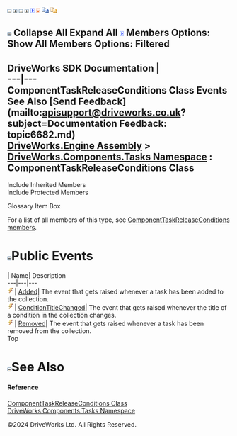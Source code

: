 ![](dotnetimages/collapse.gif) ![](dotnetimages/expand.gif) ![](dotnetimages/collapse.gif) ![](dotnetimages/expand.gif) ![](dotnetimages/drpdown.gif) ![](dotnetimages/drpdown_orange.gif) ![](dotnetimages/copycode.gif) ![](dotnetimages/copycodeHighlight.gif)

![](dotnetimages/collapse.gif) Collapse All Expand All ![](dotnetimages/drpdown.gif) Members Options: Show All  Members Options: Filtered   
---  
DriveWorks SDK Documentation  |   
---|---  
ComponentTaskReleaseConditions Class Events   
See Also [Send Feedback](mailto:apisupport@driveworks.co.uk?subject=Documentation Feedback: topic6682.md)  
[DriveWorks.Engine Assembly](topic2156.md) > [DriveWorks.Components.Tasks Namespace](topic6391.md) : ComponentTaskReleaseConditions Class  
---  
  
Include Inherited Members    
Include Protected Members    


Glossary Item Box

For a list of all members of this type, see [ComponentTaskReleaseConditions members](topic6683.md).

# ![](dotnetimages/collapse.gif)Public Events

| Name| Description  
---|---|---  
![Public Event](dotnetimages/publicEvent.gif)| [Added](topic6701.md)| The event that gets raised whenever a task has been added to the collection.   
![Public Event](dotnetimages/publicEvent.gif)| [ConditionTitleChanged](topic6702.md)| The event that gets raised whenever the title of a condition in the collection changes.   
![Public Event](dotnetimages/publicEvent.gif)| [Removed](topic6703.md)| The event that gets raised whenever a task has been removed from the collection.   
Top

# ![](dotnetimages/collapse.gif)See Also

#### Reference

[ComponentTaskReleaseConditions Class](topic6682.md)   
[DriveWorks.Components.Tasks Namespace](topic6391.md)

©2024 DriveWorks Ltd. All Rights Reserved.
